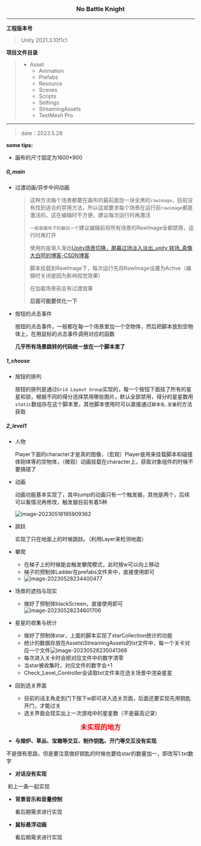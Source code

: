 <h3><p align="center"><b>No Battle Knight</b></p></h3>

---

**工程版本号**

> Unity 2021.3.10f1c1



**项目文件目录**

> * Asset
>   * Animation
>   * Prefabs
>   * Resource
>   * Scenes
>   * Scripts
>   * Settings
>   * StreamingAssets
>   * TextMesh Pro









----

> date：2023.5.28



**some tips:**

* 画布的尺寸固定为1600*900



##### 0_main

* 过渡动画/异步中间动画

  > 这种方法每个场景都要在画布的最前面加一块全黑的`rawimage`，目前没有找到适合的禁用方法，所以这就要求每个场景在运行前`rawimage`都是激活的，这在编辑时不方便，建议每次运行时再激活
  >
  > `一般是画布下的最后一个`建议编辑前将所有场景的RawImage全都禁用，运行时再打开
  >
  > 使用的是渐入渐出[Unity场景切换，屏幕过场淡入淡出_unity 转场_真像大白阿的博客-CSDN博客](https://blog.csdn.net/mango9126/article/details/79759750)
  >
  > 脚本挂载到RawImage下，每次运行先将RawImage设置为Active（编辑时关闭是因为影响视觉效果）
  >
  > 在加载场景前会有过渡效果
  >
  > **后面可能要优化一下**

* 按钮的点击事件

  按钮的点击事件，一般都在每一个场景里加一个空物体，然后把脚本放到空物体上，在用鼠标的点击事件调用对应的函数

  **几乎所有场景跳转的代码统一放在一个脚本里了**



##### 1_choose

* 按钮的排列

  按钮的排列是通过`Grid Layout Group`实现的，每一个按钮下面挂了所有的星星和锁，根据不同的得分选择禁用哪些图片，默认全部禁用，得分的星星数用`static`数组存在这个脚本里，其他脚本使用时可以直接通过`脚本名.变量`的方法获取



##### 2_level1

* 人物

  Player下面的character才是真的图像，（宏观）Player是用来挂载脚本和碰撞体刚体等的空物体，（微观）动画挂载在character上，获取对象组件的时候不要搞错了

* 动画

  动画功能基本实现了，其中jump的动画只有一个触发器，其他是两个，后续可以看情况再修改，触发器目前有着5种

  ![image-20230518195909362](https://cdn.jsdelivr.net/gh/cyqcw/ImageStore@main/202305181959564.png)





* 跳跃

  实现了只在地面上的时候跳跃。（利用Layer来检测地面）
  
* 攀爬

  * 在梯子上的时候能会触发攀爬模式，此时按w可以向上移动
  * 梯子的预制体Ladder在prefabs文件夹中，直接使用即可
  * ![image-20230528234400477](C:\Users\Administrator\AppData\Roaming\Typora\typora-user-images\image-20230528234400477.png)

* 场景的遮挡与现实

  * 做好了预制体blackScreen，直接使用即可![image-20230528234601706](C:\Users\Administrator\AppData\Roaming\Typora\typora-user-images\image-20230528234601706.png)

* 星星的收集与统计

  * 做好了预制体star，上面的脚本实现了starCollection统计的功能
  * 统计的数据存放在Assets\StreamingAssets的txt文件中，每一个关卡对应一个文件![image-20230528235041368](C:\Users\Administrator\AppData\Roaming\Typora\typora-user-images\image-20230528235041368.png)
  * 每次进入关卡时会把对应文件中的数字清零
  * 当star被收集时，对应文件的数字会+1
  * Check_Level_Controller会读取txt文件来在选关场景中渲染星星

* 回到选关界面

  * 目前的话主角走到门下按下w即可进入选关页面，后面还要实现先用钥匙开门，才能过关
  * 选关界面会现实出上一次游戏中的星星数（不是最高记录）




<p align="center"><font color=red size=4><b>未实现的地方</b></font></p>

- **与熔炉、草丛、宝箱等交互、制作钥匙、开门等交互没有实现**

​		不是很有思路，但是要注意做好钥匙的时候也要给star的数量加一，即改写1.txt数字



- **对话没有实现**

​		和上一条一起实现



* **背景音乐和音量控制**

  看后期需求进行实现



* **鼠标悬浮动画**

  看后期需求进行实现

  

